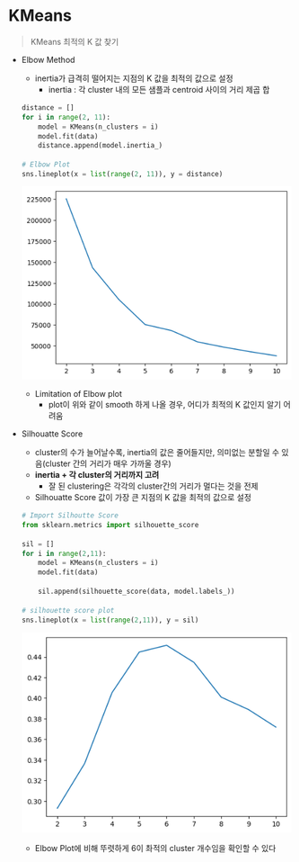 KMeans
======

>KMeans 최적의 K 값 찾기
- Elbow Method
    - inertia가 급격히 떨어지는 지점의 K 값을 최적의 값으로 설정
        -  inertia : 각 cluster 내의 모든 샘플과 centroid 사이의 거리 제곱 합

    ```python
    distance = []
    for i in range(2, 11):
        model = KMeans(n_clusters = i)
        model.fit(data)
        distance.append(model.inertia_)
    
    # Elbow Plot 
    sns.lineplot(x = list(range(2, 11)), y = distance)
    ```
    ![alt text](image.png)

    - Limitation of Elbow plot
      - plot이 위와 같이 smooth 하게 나올 경우, 어디가 최적의 K 값인지 알기 어려움

- Silhouatte Score
    - cluster의 수가 늘어날수록, inertia의 값은 줄어들지만, 의미없는 분할일 수 있음(cluster 간의 거리가 매우 가까울 경우)
    - **inertia + 각 cluster의 거리까지 고려**
        - 잘 된 clustering은 각각의 cluster간의 거리가 멀다는 것을 전제
    - Silhouatte Score 값이 가장 큰 지점의 K 값을 최적의 값으로 설정

    ```python
    # Import Silhoutte Score 
    from sklearn.metrics import silhouette_score

    sil = []
    for i in range(2,11):
        model = KMeans(n_clusters = i)
        model.fit(data)

        sil.append(silhouette_score(data, model.labels_))

    # silhouette score plot
    sns.lineplot(x = list(range(2,11)), y = sil)
    ```
    ![alt text](image-1.png)
    - Elbow Plot에 비해 뚜렷하게 6이 촤적의 cluster 개수임을 확인할 수 있다



